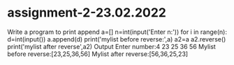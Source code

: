 # assignment-2-23.02.2022
Write a program to print append 
a=[]
n=int(input('Enter n:'))
for i in  range(n):
    d=int(input())
    a.append(d)
print('mylist before reverse:',a)
a2=a
a2.reverse()
print('mylist after reverse',a2)
Output
Enter number:4
23
25
36
56
Mylist before reverse:[23,25,36,56]
Mylist after reverse:[56,36,25,23]
